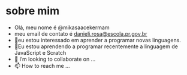 # sobre mim
- Olá, meu nome é @mikasaacekermam
- meu email de contato é danieli.rosa@escola.pr.gov.br
- 👀eu estou interessado em aprender a programar novas linguagens.
- 🌱Eu estou aprendendo a programar recentemente a linguagem de JavaScript e Scratch 
- 💞️ I’m looking to collaborate on ...
- 📫 How to reach me ...

<!---
mikasaackermam/mikasaackermam is a ✨ special ✨ repository because its `README.md` (this file) appears on your GitHub profile.
You can click the Preview link to take a look at your changes.
--->
